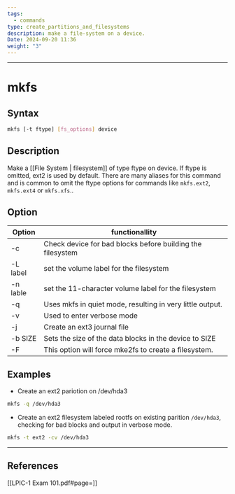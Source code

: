 ```yaml
---
tags:
  - commands
type: create_partitions_and_filesystems
description: make a file-system on a device.
Date: 2024-09-20 11:36
weight: "3"
---
```


___
# mkfs

## Syntax
```bash
mkfs [-t ftype] [fs_options] device
```

## Description
Make a [[File System | filesystem]] of type ftype on device.
If ftype is omitted, ext2 is used by default.
There are many aliases for this command and is common to omit the ftype options for commands like `mkfs.ext2`, `mkfs.ext4` or `mkfs.xfs`..

## Option

| Option   | functionallity                                             |
| -------- | ---------------------------------------------------------- |
| -c       | Check device for bad blocks before building the filesystem |
| -L label | set the volume label for the filesystem                    |
| -n lable | set the 11-character volume label for the filesystem       |
| -q       | Uses mkfs in quiet mode, resulting in very little output.  |
| -v       | Used to enter verbose mode                                 |
| -j       | Create an ext3 journal file                                |
| -b SIZE  | Sets the size of the data blocks in the device to SIZE     |
| -F       | This option will force mke2fs to create a filesystem.      |


## Examples
- Create an ext2 pariotion on /dev/hda3
```bash
mkfs -q /dev/hda3
```
- Create an ext2 filesystem labeled rootfs on existing parition `/dev/hda3`, checking for bad blocks and output in verbose mode.
```bash
mkfs -t ext2 -cv /dev/hda3
```

___
## References
[[LPIC-1 Exam 101.pdf#page=]]